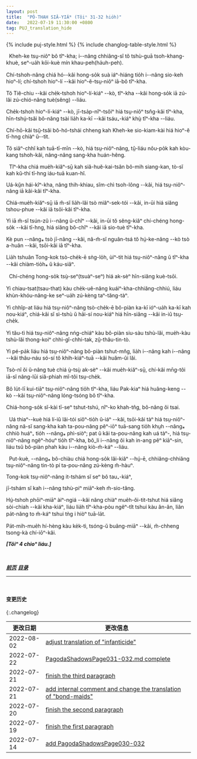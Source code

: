 ```yaml
---
layout: post
title:  "PÓ-THAH SIÂ-YIÁᴺ (Tŏiⁿ 31-32 hio̍h)"
date:   2022-07-19 11:30:00 +0800
tag: PUJ_translation_hide
---
```


{% include puj-style.html %}
{% include changlog-table-style.html %}

<!-- The Hakka women do not bind their feet; they lead a vigorous physical life, working chiefly in the open air. -->
&nbsp;&nbsp;Kheh-ke tsṳ-niôⁿ bô tîⁿ-kha; i&#x002D;&#x002D;nâng chhiâng-sî tŏ tshù-guā tsoh-khang-khuè, seⁿ-ua̍h kōi-kuè mín khau-peh(ha̍uh-peh).
<!-- The better custom of these people influences those living on their borders, and the country women in their vicinity do not bind their feet. -->
Chí-tshoh-nâng chiá hó&#x002D;&#x002D;kâi hong-so̍k suà iáⁿ-hiáng tio̍h i&#x002D;&#x002D;nâng sio-keh hioⁿ-lí; chí-tshoh hioⁿ-lí &#x002D;&#x002D;kâi hioⁿ-ĕ-tsṳ-niôⁿ iā-bô tîⁿ-kha.
<!-- On their side of Tie Chiu, among those who live in hamlets and small villages, the custom is slowly dying out. -->
Tŏ Tiê-chiu &#x002D;&#x002D;kâi che̍k-tshoh hioⁿ-lí-kiáⁿ &#x002D;&#x002D;kò, tîⁿ-kha &#x002D;&#x002D;kâi hong-so̍k iā zú-lâi zú-chió-nâng tuè(sĕng) &#x002D;&#x002D;liáu.
<!-- In one cluster of hamlets where twenty years ago every girl's feet were bound, no one now binds a daughter's feet. -->
Che̍k-tshoh hioⁿ-lí-kiáⁿ &#x002D;&#x002D;kò, jī-tsa̍p-nîⁿ-tsôiⁿ hiá tsṳ-niôⁿ tsn̂g-kâi tîⁿ-kha, hīn-tshṳ́-tsăi bô-nâng tsài lia̍h ka-kī &#x002D;&#x002D;kâi tsáu₊-kiáⁿ khṳ̀ tîⁿ-kha &#x002D;&#x002D;liáu. 
<!-- This laxity is unfortunately confined to the country villages in the neighbourhood of the Hakkas. -->
Chí-hō-kâi tsṳ̆-tsăi bô-hó-tshái chheng kah Kheh-ke sio-kiam-kài hiá hioⁿ-ĕ tī-hng chiàⁿ ŭ&#x002D;&#x002D;tit.
<!-- In the cities and large towns, all women, except slaves and bond-servants, have deformed feet. -->
Tŏ siâⁿ-chhĭ kah tuā-tī-mīn &#x002D;&#x002D;kò, hiá tsṳ-niôⁿ-nâng, tṳ̂-liáu nôu-po̍k kah kòu-kang tshoh-kâi, nâng-nâng sang-kha huán-hêng.

<!-- Foot-binding is not so much a matter of class as of locality. -->
&nbsp;&nbsp;Tîⁿ-kha chiá mue̍h-kiăⁿ-sṳ̄ kah siă-huĕ-kai-tsân bô-mih siang-kan, tò-sĭ kah kŭ-thí tī-hng iáu-tuā kuan-hĭ.
<!-- Near the coast, even in the farmsteads and among the most indigent, every woman has bound feet. -->
Uá-kṳ̆n hái-kîⁿ-kha, nâng thih-khiau, sĭm-chì tsoh-lông &#x002D;&#x002D;kâi, hiá tsṳ-niôⁿ-nâng iā kâi-kâi tîⁿ-kha.
<!-- It is not a voucher for respectability, for the vilest are often bound-footed. -->
Chiá-mue̍h-kiăⁿ-sṳ̄ iā m̆-sĭ lia̍h-lâi tsò miâⁿ-sek-tói &#x002D;&#x002D;kâi,  in-ūi hiá siăng tshou-phue &#x002D;&#x002D;kâi iā tsōi-kâi tîⁿ-kha.
<!-- Neither is it a sign of wealth, for in those places where the custom prevails, the poorest follow it. -->
Yi iā m̆-sĭ tsún-zû i&#x002D;&#x002D;nâng ŭ-chîⁿ &#x002D;&#x002D;kâi, in-ūi tŏ sĕng-kiâⁿ chí-chéng hong-so̍k &#x002D;&#x002D;kâi tī-hng, hiá siăng bô-chîⁿ &#x002D;&#x002D;kâi iā sio-tuè tîⁿ-kha.
<!-- Inferior wives, unless they come as bond-maids into the household, are usually bound-footed women. -->
Kè pun &#x002D;&#x002D;nâng⁎ tsò jī-nâng &#x002D;&#x002D;kâi, nâ-m̆-sĭ nguân-tsá tŏ hṳ́-ke-nâng &#x002D;&#x002D;kò tsò a-huân &#x002D;&#x002D;kâi, tsōi-kâi iā tîⁿ-kha.
<!-- 注：“丫环” 在《菲尔德词典》中读 hia-huân，而译者处 “丫” 有俗读音 ia，现更改为文读音 a-huân 。 -->
<!-- Taking all China together, probably nine-tenths of the women have bound feet. -->
Lia̍h tshuân Tong-kok tsò-che̍k-ē sǹg-lo̍h, ùiⁿ-tit hiá tsṳ-niôⁿ-nâng ŭ tîⁿ-kha &#x002D;&#x002D;kâi chiàm-tio̍h⁎ ŭ káu-siâⁿ.

<!-- The evils that accrue from this custom are very great. -->
&nbsp;&nbsp;Chí-chéng hong-so̍k tsṳ̀-seⁿ(tsuàⁿ-seⁿ) hiá ak-sèⁿ hīn-siăng kuè-tsōi.
<!-- It makes cripples of nearly half the population, and adds immensely to the misery of the poverty-stricken multitudes. -->
Yi chiau-tsat(tsau-that) kàu che̍k-uê-nâng kuáiⁿ-kha-chhiăng-chhiú, liáu khùn-khóu-nâng-ke seⁿ-ua̍h zú-kèng taⁿ-tăng-tàⁿ.
<!-- It disables women from supporting themselves and from caring for their children, and is one of the causes of the great prevalence of infanticide. -->
Yi chhîp-at liáu hiá tsṳ-niôⁿ-nâng tsò-che̍k-ē bô-piàn ka-kī ióⁿ-ua̍h ka-kī kah nou-kiáⁿ, chiá-kâi sĭ sì-tshù ŭ hāi-sí nou-kiáⁿ hiá hīn-siăng &#x002D;&#x002D;kâi in-iû tsṳ-che̍k. 
<!-- It renders women too weak to keep their houses clean, and makes their homes filthy and cheerless. -->
Yi tău-tì hiá tsṳ-niôⁿ-nâng nńg-chiáⁿ kàu bô-piàn siu-sàu tshù-lăi, mue̍h-kàu tshù-lăi thong-koiⁿ chhi-gî-chhi-tak, zṳ̂-thâu-tin-tò.
<!-- It incapacitates woman for travelling, and keeps her and her thoughts in the narrowest of spheres. -->
Yi pé-pa̍k liáu hiá tsṳ-niôⁿ-nâng bô-piàn tshut-mn̂g, lia̍h i&#x002D;&#x002D;nâng kah i&#x002D;&#x002D;nâng &#x002D;&#x002D;kâi thâu-náu só-sí tŏ khih-kiáⁿ-tuā &#x002D;&#x002D;kâi huăm-ûi lăi.
<!-- Why any should follow so pernicious a practice is one of the mysteries of human perversity. -->
Tsò-nî ŏi ŭ-nâng tuè chiá ṳ̀-tsṳ̀ ak-sèⁿ &#x002D;&#x002D;kâi mue̍h-kiăⁿ-sṳ̄, chí-kâi mn̄g-tôi iā-sĭ nâng-lūi siâ-phiah mĭ-tôi tsṳ-che̍k. 
<!-- There is no law that women shall bind their feet, and the women of the imperial palace at Peking are all natural-footed. -->
Bô lu̍t-lī kui-tiāⁿ tsṳ-niôⁿ-nâng tio̍h tîⁿ-kha, liáu Pak-kiaⁿ hiá huâng-keng &#x002D;&#x002D;kò &#x002D;&#x002D;kâi tsṳ-niôⁿ-nâng lóng-tsóng bô tîⁿ-kha.
<!-- The origin of the custom is unknown lost in the mists of antiquity. -->
Chiá-hong-so̍k sĭ-kài tī-seⁿ tshut-tshú, nîⁿ-ko khah-tn̂g, bô-nâng ŏi tsai.

<!-- The only reason that I have heard in favour of it, aside from the common one that women would be laughed at and despised if their feet were like men's, was given me by a man, who said that it was necessary that women's feet should be bound, else they would be as strong as their husbands, and then they could not be kept in subjection by beating. -->
&nbsp;&nbsp;Uá thiaⁿ&#x002D;&#x002D;kuè hiá lí-iû lăi-tói siŏⁿ-tio̍h ŭ-iáⁿ &#x002D;&#x002D;kâi, tsōi-kâi tàⁿ hiá tsṳ-niôⁿ-nâng nâ-sĭ sang-kha kah ta-pou-nâng pêⁿ-iōⁿ tuā-sang tio̍h khṳh &#x002D;&#x002D;nâng⁎ chhiò huáⁿ₊ tio̍h &#x002D;&#x002D;nâng⁎ phì-siòⁿ; pat ŭ kâi ta-pou-nâng kah uá tàⁿ-, hiá tsṳ-niôⁿ-nâng ngĕⁿ-hóuⁿ tio̍h tîⁿ-kha, bô_li i&#x002D;&#x002D;nâng ŏi kah in-ang pêⁿ kiāⁿ-sin, liáu tsŭ bô-piàn phah kàu i&#x002D;&#x002D;nâng kiò-m̆-káⁿ &#x002D;&#x002D;liáu.

<!-- But the men generally offer no greater opposition to a departure from the established fashion than do the women themselves. -->
&nbsp;&nbsp;Put-kuè, &#x002D;&#x002D;nâng⁎ bô-chiàu chiá hong-so̍k lâi-kiâⁿ &#x002D;&#x002D;hṳ́-ē, chhiâng-chhiâng tsṳ-niôⁿ-nâng tin-tò pí ta-pou-nâng zú-kèng m̆-hàuⁿ. 
<!-- For a Chinese woman the greatest of sorrows is that of having no sons; -->
Tong-kok tsṳ-niôⁿ-nâng it-tshám sĭ seⁿ bô tau₊-kiáⁿ,
<!-- the next to the greatest is that of being unlike her neighbours. -->
jī-tshám sĭ kah i&#x002D;&#x002D;nâng tshù-piⁿ miāⁿ-keh m̆-sio-tâng.
<!-- The smallest feet are made by those who determine to be elegant at any cost, and these draw their own foot-ligatures tighter than any one else would draw them. -->
Hṳ́-tshoh phōiⁿ-miāⁿ àiⁿ-ngiá &#x002D;&#x002D;kâi nâng chiàⁿ mue̍h-ŏi-tit-tshut hiá siăng sòi-chiah &#x002D;&#x002D;kâi kha-kiáⁿ, liáu lia̍h tîⁿ-kha-pòu ngĕⁿ-tît tshui kàu ân-ân, liân pa̍t-nâng to m̆-káⁿ tshui tǹg i hiòⁿ tuā-la̍t.
<!-- Religion is not the only sentiment which has its martyrs. -->
Pa̍t-mih-mue̍h hí-hèng kàu ke̍k-tì, tsóng-ŭ buâng-miāⁿ &#x002D;&#x002D;kâi, m̆-chheng tsong-kà chí-iōⁿ-kâi.
<br>

***[Tŏiⁿ 4 chioⁿ liáu.]***

<br>

***[前页](PagodaShadowsPage030.html)***
***[目录](PagodaShadowsPreface.html#ma̍k-lo̍k)***
<!-- ***[后页](PagodaShadowsPage033.html)*** -->

---
<br>

#### 变更历史

{:.changelog}

| 更改日期 | 更改信息 |
| --- | --- |
| 2022-08-02 | <a href="https://github.com/DonAnthonyLee/DonAnthonyLee.github.io/commit/76a7c518a69ebe1321b7385398eea9a55413fcdf" target="_blank">adjust translation of "infanticide"</a> |
| 2022-07-22 | <a href="https://github.com/DonAnthonyLee/DonAnthonyLee.github.io/commit/832935404b5c15a5f76e1a38239f6f737bbd85d5" target="_blank">PagodaShadowsPage031-032.md complete</a> |
| 2022-07-21 | <a href="https://github.com/DonAnthonyLee/DonAnthonyLee.github.io/commit/a4c6ee45e44a1e21025563d7654e81d01cc11158" target="_blank">finish the third paragraph</a> |
| 2022-07-21 | <a href="https://github.com/DonAnthonyLee/DonAnthonyLee.github.io/commit/0b138ac98862d6867bd491a732902b54afb724dd" target="_blank">add internal comment and change the translation of "bond-maids"</a> |
| 2022-07-20 | <a href="https://github.com/DonAnthonyLee/DonAnthonyLee.github.io/commit/aa176f9e997a3e89e7f7e85e0cd4acf66f5425fd" target="_blank">finish the second paragraph</a> |
| 2022-07-19 | <a href="https://github.com/DonAnthonyLee/DonAnthonyLee.github.io/commit/afead2917d89a0bf618b4292211a2645a565eda9" target="_blank">finish the first paragraph</a> |
| 2022-07-14 | <a href="https://github.com/DonAnthonyLee/DonAnthonyLee.github.io/commit/6d02da4c3c0f148a7f157af3ea372779f07970ef" target="_blank">add PagodaShadowsPage030-032</a> |

